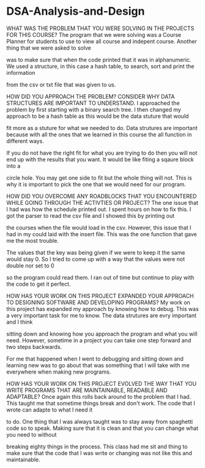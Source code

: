 # DSA-Analysis-and-Design

WHAT WAS THE PROBLEM THAT YOU WERE SOLVING IN THE PROJECTS FOR THIS COURSE?
The program that we were solving was a Course Planner for students to use to view all course and indepent course. Another thing that we were asked to solve 

was to make sure that when the code printed that it was in alphanumeric. We used a structure, in this case a hash table, to search, sort and print the information

from the csv or txt file that was given to us.

HOW DID YOU APPROACH THE PROBLEM? CONSIDER WHY DATA STRUCTURES ARE IMPORTANT TO UNDERSTAND.
I approached the problem by first starting with a binary search tree. I then changed my approach to be a hash table as this would be the data stuture that would 

fit more as a stuture for what we needed to do. Data strutures are important because with all the ones that we learned in this course the all function in different ways.

If you do not have the right fit for what you are trying to do then you will not end up with the results that you want. It would be like fiting a sqaure block into a

circle hole. You may get one side to fit but the whole thing will not. This is why it is important to pick the one that we would need for our program.

HOW DID YOU OVERCOME ANY ROADBLOCKS THAT YOU ENCOUNTERED WHILE GOING THROUGH THE ACTIVTIES OR PROJECT?
The one issue that I had was how the schedule printed out. I spent hours on how to fix this. I got the parser to read the csv file and I showed this by printing out

the courses when the file would load in the csv. However, this issue that I had in my could laid with the insert file. This was the one function that gave me the most trouble.

The values that the key was being given if we were to keep it the same would stay 0. So I tried to come up with a way that the values were not double nor set to 0

so the program could read them. I ran out of time but continue to play with the code to get it perfect.

HOW HAS YOUR WORK ON THIS PROJECT EXPANDED YOUR APPROACH TO DESIGNING SOFTWARE AND DEVELOPING PROGRAMS?
My work on this project has expanded my approach by knowing how to debug. This was a very important task for me to know. The data strutures are evry important and I think

sitting down and knowing how you approach the program and what you will need. However, sometime in a project you can take one step forward and two steps backwards.

For me that happened when I went to debugging and sitting down and learning new was to go about that was something that I will take with me everywhere when making new programs.

HOW HAS YOUR WORK ON THIS PROJECT EVOLVED THE WAY THAT YOU WRITE PROGRAMS THAT ARE MAINTAINABLE, READABLE AND ADAPTABLE?
Once again this rolls back around to the problem that I had. This taught me that sometime things break and don't work. The code that I wrote can adapte to what I need it

to do. One thing that I was always taught was to stay away from spaghetti code so to speak. Making sure that it is clean and that you can change what you need to without

breaking eighty things in the process. This class had me sit and thing to make sure that the code that I was write or changing was not like this and maintainable.
